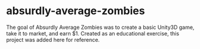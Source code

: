 # absurdly-average-zombies
The goal of Absurdly Average Zombies was to create a basic Unity3D game, take it to market, and earn $1. Created as an educational exercise, this project was added here for reference.
